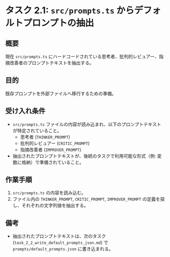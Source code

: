 # タスク 2.1: `src/prompts.ts` からデフォルトプロンプトの抽出

## 概要

現在 `src/prompts.ts` にハードコードされている思考者、批判的レビュアー、指摘改善者のプロンプトテキストを抽出する。

## 目的

既存プロンプトを外部ファイルへ移行するための準備。

## 受け入れ条件

*   `src/prompts.ts` ファイルの内容が読み込まれ、以下のプロンプトテキストが特定されていること。
    *   思考者 (`THINKER_PROMPT`)
    *   批判的レビュアー (`CRITIC_PROMPT`)
    *   指摘改善者 (`IMPROVER_PROMPT`)
*   抽出されたプロンプトテキストが、後続のタスクで利用可能な形式（例: 変数に格納）で準備されていること。

## 作業手順

1.  `src/prompts.ts` の内容を読み込む。
2.  ファイル内の `THINKER_PROMPT`, `CRITIC_PROMPT`, `IMPROVER_PROMPT` の定義を探し、それぞれの文字列値を抽出する。

## 備考

*   抽出されたプロンプトテキストは、次のタスク (`task_2_2_write_default_prompts_json.md`) で `prompts/default_prompts.json` に書き込まれる。
